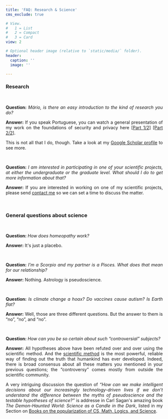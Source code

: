 ```yaml
---
title: 'FAQ: Research & Science'
cms_exclude: true

# View.
#   1 = List
#   2 = Compact
#   3 = Card
view: 2

# Optional header image (relative to `static/media/` folder).
header:
  caption: ''
  image: ''

---
```


<div style="text-align: justify"> 

### Research

</br>

**Question:** *Mário, is there an easy introduction to the kind of research you do?*

**Answer:** If you speak Portuguese, you can watch a general presentation of my work on the foundations of security and privacy here  [[Part 1/2]](https://www.youtube.com/watch?v=ki8YNZypjAc) [[Part 2/2]](https://www.youtube.com/watch?v=0FerSVZkPes).

This is not all that I do, though. Take a look at my [Google Scholar profile](https://scholar.google.com/citations?user=9r8YfCgAAAAJ&hl=en) to see more.

</br>

**Question:** *I am interested in participating in one of your scientific projects, at either the undergraduate or the graduate level. What should I do to get more information about that?*

**Answer:** If you are interested in working on one of my scientific projects, please send [contact me](../../#contact) so we can set a time to discuss the matter.

</br>

### General questions about science

</br>

**Question:** *How does homeopathy work?*

**Answer:** It's just a placebo.

</br>

**Question:** *I’m a Scorpio and my partner is a Pisces. What does that mean for our relationship?*

**Answer:** Nothing. Astrology is pseudoscience.

</br>

**Question:** *Is climate change a hoax? Do vaccines cause autism? Is Earth flat?*

**Answer:** Well, those are three different questions. But the answer to them is “no”, “no”, and “no”.

</br>

**Question:** *How can you be so certain about such “controversial” subjects?*

**Answer:** All hypotheses above have been refuted over and over using the scientific method. And the [scientific method](https://plato.stanford.edu/entries/scientific-method/) is the most powerful, reliable way of finding out the truth that humankind has ever developed. Indeed, there is broad consensus about all these matters you mentioned in your previous questions; the “controversy” comes mostly from outside the scientific community.

A very intriguing discussion the question of *“How can we make intelligent decisions about our increasingly technology-driven lives if we don’t understand the difference between the myths of pseudoscience and the testable hypotheses of science?”* is addresse in Carl Sagan's amazing book *The Demon-Haunted World: Science as a Candle in the Dark*, listed in my Section on [Books on the popularization of CS, Math, Logics, and Science](../../cool-science-stuff/#books-on-the-popularization-of-cs-math-logics-and-science).

</div>